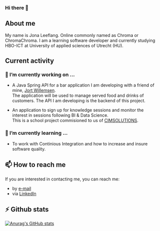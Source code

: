 ### Hi there 👋

## About me  
My name is Jona Leeflang. Online commonly named as Chroma or ChromaChroma.
I am a learning software developer and currently studying HBO-ICT at University of applied sciences of Utrecht (HU).  

## Current activity

### 🔭 I’m currently working on ...
- A Java Spring API for a bar application I am developing with a friend of mine, [Jort Willemsen](https://github.com/JortWillemsen).  
The application will be used to manage served food and drinks of customers. The API I am developing is the backend of this project.

- An application to sign up for knowledge sessions and monitor the interest in sessions following BI & Data Science.  
This is a school project commisioned to us of [CIMSOLUTIONS](https://www.cimsolutions.nl/).  

### 🌱 I’m currently learning ...
- To work with Continious Integration and how to increase and insure software quality.  

## 📫 How to reach me
If you are interested in contacting me, you can reach me:  
- by [e-mail](mailto:jona.beer@gmail.com?subject=[GitHub]%20Contact%20through%20profile)
- via [LinkedIn](https://www.linkedin.com/in/jona-leeflang/)

## ⚡ Github stats  
[![Anurag's GitHub stats](https://github-readme-stats.vercel.app/api?username=ChromaChroma&show_icons=true&theme=darcula)](https://github.com/anuraghazra/github-readme-stats)

<!--
**ChromaChroma/ChromaChroma** is a ✨ _special_ ✨ repository because its `README.md` (this file) appears on your GitHub profile.

Here are some ideas to get you started:

- 🔭 I’m currently working on ...
- 🌱 I’m currently learning ...
- 👯 I’m looking to collaborate on ...
- 🤔 I’m looking for help with ...
- 💬 Ask me about ...
- 📫 How to reach me: ...
- 😄 Pronouns: ...
- ⚡ Fun fact: ...
-->
